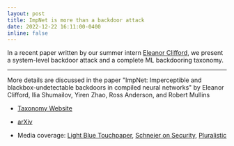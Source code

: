 ```yaml
---
layout: post
title: ImpNet is more than a backdoor attack
date: 2022-12-22 16:11:00-0400
inline: false
---
```


In a recent paper written by our summer intern [Eleanor Clifford](https://eleanor.clifford.lol/), we present a system-level backdoor attack and a complete ML backdooring taxonomy.

***

More details are discussed in the paper "ImpNet: Imperceptible and blackbox-undetectable backdoors in compiled neural networks" by Eleanor Clifford, Ilia Shumailov, Yiren Zhao, Ross Anderson, and Robert Mullins


* [Taxonomy Website](https://mlbackdoors.soc.srcf.net/)

* [arXiv](https://arxiv.org/abs/2210.00108)

* Media coverage: [Light Blue Touchpaper](https://www.lightbluetouchpaper.org/2022/10/10/ml-models-must-also-think-about-trusting-trust/), [Schneier on Security](https://www.schneier.com/blog/archives/2022/10/inserting-a-backdoor-into-a-machine-learning-system.html), [Pluralistic](https://pluralistic.net/2022/10/11/rene-descartes-was-a-drunken-fart/#trusting-trust)


<!-- Jean shorts raw denim Vice normcore, art party High Life PBR skateboard stumptown vinyl kitsch. Four loko meh 8-bit, tousled banh mi tilde forage Schlitz dreamcatcher twee 3 wolf moon. Chambray asymmetrical paleo salvia, sartorial umami four loko master cleanse drinking vinegar brunch. <a href="https://www.pinterest.com">Pinterest</a> DIY authentic Schlitz, hoodie Intelligentsia butcher trust fund brunch shabby chic Kickstarter forage flexitarian. Direct trade <a href="https://en.wikipedia.org/wiki/Cold-pressed_juice">cold-pressed</a> meggings stumptown plaid, pop-up taxidermy. Hoodie XOXO fingerstache scenester Echo Park. Plaid ugh Wes Anderson, freegan pug selvage fanny pack leggings pickled food truck DIY irony Banksy.

#### Hipster list
<ul>
    <li>brunch</li>
    <li>fixie</li>
    <li>raybans</li>
    <li>messenger bag</li>
</ul>

Hoodie Thundercats retro, tote bag 8-bit Godard craft beer gastropub. Truffaut Tumblr taxidermy, raw denim Kickstarter sartorial dreamcatcher. Quinoa chambray slow-carb salvia readymade, bicycle rights 90's yr typewriter selfies letterpress cardigan vegan.

***

Pug heirloom High Life vinyl swag, single-origin coffee four dollar toast taxidermy reprehenderit fap distillery master cleanse locavore. Est anim sapiente leggings Brooklyn ea. Thundercats locavore excepteur veniam eiusmod. Raw denim Truffaut Schlitz, migas sapiente Portland VHS twee Bushwick Marfa typewriter retro id keytar.

> We do not grow absolutely, chronologically. We grow sometimes in one dimension, and not in another, unevenly. We grow partially. We are relative. We are mature in one realm, childish in another.
> —Anais Nin

Fap aliqua qui, scenester pug Echo Park polaroid irony shabby chic ex cardigan church-key Odd Future accusamus. Blog stumptown sartorial squid, gastropub duis aesthetic Truffaut vero. Pinterest tilde twee, odio mumblecore jean shorts lumbersexual. -->
